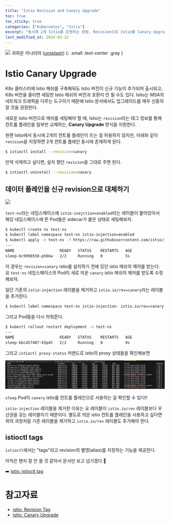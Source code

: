 ```yaml
---
title: "Istio Revision and Canary Upgrade"
toc: true
toc_sticky: true
categories: ["Kubernetes", "Istio"]
excerpt: "동시에 2개 Istio를 운영하는 방법. Revision으로 Istio를 Canary Upgrade 하기"
last_modified_at: 2024-03-22
---
```


![](https://images.unsplash.com/photo-1586861256152-6c7e7ce3895d?q=80&w=1740&auto=format&fit=crop&ixlib=rb-4.0.3&ixid=M3wxMjA3fDB8MHxwaG90by1wYWdlfHx8fGVufDB8fHx8fA%3D%3D)
귀여운 카나리아 ([unsplash](https://unsplash.com/ko/%EC%82%AC%EC%A7%84/%ED%9A%8C%EC%83%89-%EB%B0%94%EC%9C%84%EC%97%90-%EB%85%B8%EB%9E%80%EC%83%89%EA%B3%BC-%EA%B2%80%EC%9D%80-%EC%83%89-%EC%83%88-60WkGpWyadY?utm_content=creditShareLink&utm_medium=referral&utm_source=unsplash))
{: .small .text-center .gray }


# Istio Canary Upgrade

K8s 클러스터에 Istio 메쉬를 구축해둬도 Istio 버전이 신규 기능이 추가되어 출시되고, K8s 버전을 올리면 세팅한 Istio 메쉬의 버전과 호환이 안 될 수도 있다. Istio는 MSA의 네트워크 트래픽을 다루는 도구이기 때문에 Istio 문서에서도 업그레이드를 매우 신중히 알 것을 권장한다.

새로운 Istio 버전으로 메쉬를 세팅해야 할 때, Istio는 `revision`라는 태그 정보를 통해 컨트롤 플레인을 일부만 교체하는, **Canary Upgrade** 방식을 지원한다.

원랜 Istio에서 동시에 2개의 컨트롤 플레인이 뜨는 걸 허용하지 않지만, 아래와 같이 `revision`을 지정하면 2개 컨트롤 플레인 동시에 존재하게 된다.

```bash
$ istioctl install --revision=canary
```

만약 삭제하고 싶다면, 설치 했던 `revision`을 그대로 주면 된다.

```bash
$ istioctl uninstall --revision=canary
```

## 데이터 플레인을 신규 revision으로 대체하기

![](https://istio.io/latest/docs/setup/upgrade/canary/revision-tags-before.svg)

`test-ns`라는 네임스페이스에 `istio-inejction=enabled`라는 레이블이 붙어있어서 해당 네임스페이스에 뜬 Pod들은 sidecar가 붙은 상태로 세팅해보자.

```bash
$ kubectl create ns test-ns
$ kubectl label namespace test-ns istio-injection=enabled
$ kubectl apply -n test-ns -f https://raw.githubusercontent.com/istio/istio/release-1.20/samples/sleep/sleep.yaml
---
NAME                    READY   STATUS    RESTARTS   AGE
sleep-bc9998558-ph8kw   2/2     Running   0          5s
```

이 경우는 `revision=canary` istio를 설치하기 전에 있던 istio 메쉬의 제어를 받는다. 요 `test-ns` 네임스페이스의 Pod이 새로 띄운 `canary` istio 메쉬의 제어를 받도록 수정해보자.

일단 기존의 `istio-injection` 레이블을 제거하고 `istio.io/rev=canary`라는 레이블을 추가한다.

```bash
$ kubectl label namespace test-ns istio-injection- istio.io/rev=canary
```

그리고 Pod들을 다시 띄워준다.

```bash
$ kubectl rollout restart deployment -n test-ns
---
NAME                    READY   STATUS    RESTARTS   AGE
sleep-bbc457487-k5pdt   2/2     Running   0          9s
```

그리고 `istioctl proxy-status` 커맨드로 istio의 proxy 상태들을 확인해보면

![](/images/development/istio/istio-canary-revision.png)

`sleep` Pod이 `canary` istio를 컨트롤 플레인으로 사용하는 걸 확인할 수 있다!!

`istio-injection` 레이블을 제거한 이유는 요 레이블이 `istio.io/rev` 레이블보다 우선권을 갖는 레이블이기 때문이다. 별도로 띄운 istio 컨트롤 플레인을 사용하고 싶다면 위의 과정처럼 기존 레이블을 제거하고 `istio.io/rev` 레이블도 추가해야 한다.

## istioctl tags

`istioctl`에서는 "tags"라고 revision의 별명(alias)를 지정하는 기능을 제공한다.

아직은 왠지 잘 안 쓸 것 같아서 문서만 보고 넘기겠다 🙇

➡️ [istio: istioctl tag](https://istio.io/latest/docs/reference/commands/istioctl/#istioctl-tag)

# 참고자료

- [istio: Revision Tag](https://istio.io/latest/blog/2021/revision-tags/)
- [istio: Canary Upgrade](https://istio.io/latest/docs/setup/upgrade/canary/)
